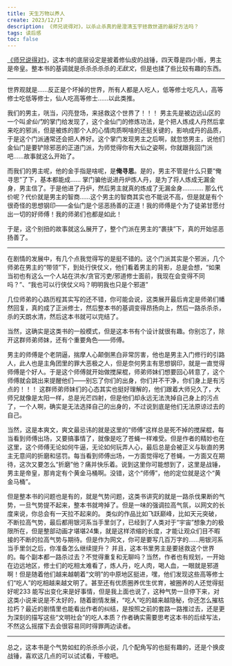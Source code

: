 ```yaml
---
title: 天生万物以养人
create: 2023/12/17
description: 《师兄说得对》，以杀止杀真的是澄清玉宇拯救世道的最好方法吗？
tags: 读后感
toc: false
---
```


[《师兄说得对》](https://www.qidian.com/book/1036037303/)，这本书的底层设定是披着修仙皮的战锤，四天尊是四小贩，男主是帝皇。整本书的基调就是杀杀杀杀杀的*无敌文*，但是也揉了些比较有趣的东西。

---

世界观就是……反正是个坏掉的世界，所有人都是人吃人，低等修士吃凡人，高等修士吃低等修士，仙人吃高等修士……以此类推。

我们的男主，咣当，闪亮登场，来拯救这个世界了！！！
男主先是被边远山区的一个叫*金仙门*的掌门给发现了，这个金仙门的修炼功法，是个把人炼成人丹然后拿来吃的邪派，但是被炼的那个人的心情肉质啊啥的还挺关键的，影响成丹的品质，于是这个门派通常还会把人养好。这个掌门发现男主之后啊，就忽悠男主，说他们金仙门是要铲除邪恶的正道门派，为师觉得你有大仙之姿啊，你就跟我回门派吧……故事就这么开始了。

而我们的男主呢，他的金手指是啥呢，是**俺寻思**。是的，男主不管是什么只要“俺寻思”了下，基本都能成……
掌门骗他说进丹炉炼人丹，是为了将人炼成无漏金身，男主信了。于是他进了丹炉，然后男主就真的炼成了无漏金身…………
那么代价呢？代价就是男主的智商……这个男主的智商其实也不能说不高，但是就是有个很奇怪的思想钢印——金仙门是个惩恶扬善的正道！我的师傅是个为了徒弟甘愿付出一切的好师傅！我的师弟们也都是如此！

于是，这个别扭的故事就这么展开了，整个门派在男主的“裹挟”下，真的开始惩恶扬善了。

---

在剧情的发展中，有几个点我觉得写的是挺不错的。这个门派其实是个邪派，几个师弟在男主的“带领”下，到处行侠仗义，他们看着男主的背影，总是会想，“如果当初也有这么一个人站在洪水/贪官污吏/邪道修士面前，我现在会变得不同吗？”、“我也可以行侠仗义吗？明明我也只是个邪道”

几位师弟的心路历程其实写的还不错，你可能会说，这类展开最后肯定是师弟们幡然回复，真的成了正派修士，然后整本书的基调变得昂扬向上，然后一路杀杀杀，杀的天朗水清，然后这本书就可以完结了。

当然，这确实是这类书的一般模式，但是这本书有个设计就很有趣。你别忘了，除开这群师弟师妹，还有个重要角色——师傅。

男主的师傅是个老阴逼，揣摩人心颠倒黑白非常厉害，他也是男主入门修行的引路人，此人也是主角团里的罪大恶极之人，但是奈何男主有思想钢印，就是一直觉得师傅是个好人。于是这个师傅就开始做搅屎棍，师弟师妹们想要回心转意了，这个师傅就会跳出来提醒他们——别忘了你们的出身，你们并不干净，你们身上是有污点的！！！
这群师弟师妹们的心态其实也挺好理解的，他们跟着大师兄久了，大师兄就像是太阳一样，总是光芒四射，但是他们却永远无法洗掉自己身上的污点了，一个人啊，确实是无法选择自己的出身的，不过说到底是他们无法原谅过去的自己。

当然，这是本爽文，爽文最忌讳的就是这里的“师傅”这样总是死不掉的搅屎棍，每当看到师傅出场，又要搞事情了，就像是吃了苍蝇一样难受。但是作者的精妙也在这里，这个师傅无论如何牛逼，无论如何玩弄人心，最后总是会被正义与耿直的男主无意间的折磨和惩罚。每当看到师傅出场，一方面觉得吃了苍蝇，一方面又在期待，这次又要怎么“折磨”他？痛并快乐着。说到这里你可能想到了，这里是战锤，男主是帝皇，那肯定有个黄金马桶啊。没错，这个“师傅”，他的定位就是这个“黄金马桶”。

但是整本书的问题也是有的，就是气势问题，这类书讲究的就是一路杀伐果断的气势，一旦气势提不起来，整本书就垮掉了。但是一味的强调拉高气氛，以网文的长度来说，你总会有一天拉不起来的。
类似的作品比如飞跃巅峰，比如天元突破，不断拉高气势，最后都用银河系当手里剑了，已经到了人类对于“宇宙”想象力的极限所在，但是整部动画才堪堪24集，就是这样浓缩的长度，才能让观众们目不暇接的不断的拉高气势与期待。但是作为网文，你可是要写几百万字的……用银河系当手里剑之后，你准备怎么继续提升？
并且，这本书里男主是要拯救这个世界的。每个副本都一路杀过去？不觉得重复和无聊吗？当然，作者也有规划，一开始在边远地区，修士们的吃相太难看了，炼人丹，吃人肉，喝人血，一眼就是邪道啊！但是随着他们越来越朝着“文明”的中原地区挺进，嘿，他们发现这些高等修士们“吃人”的吃相越来越文明了。甚至还有优质圈养优生优育，被圈养的人还觉得挺好呢233
能写出变化来是好事情，但是我上面也说了，这种气势一旦停下来，对这类小说来说是不太好的，随着剧情发展，“吃人”吃的越来越隐秘，你还怎么摧枯拉朽？最近的剧情里也能看出作者的纠结，是按照之前的套路一路推过去，还是更为深刻的描写这些“文明社会”的吃人本质？作者确实需要思考这本书的后续写法，不然这么摇摆下去会很容易同时得罪两边读者。

---

总之，这本书是个气势如虹的杀杀杀小说，几个配角写的也挺有趣的，还是个换皮战锤，喜欢这几点的可以试试看，干粮吧。